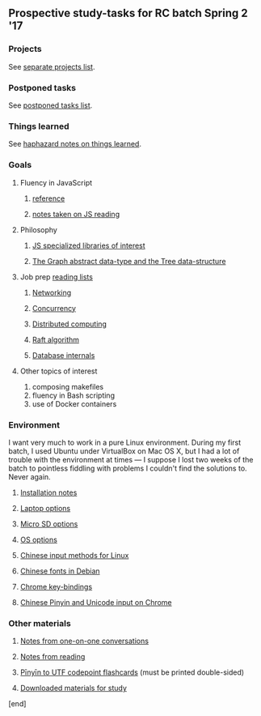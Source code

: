 ## Prospective study-tasks for RC batch Spring 2 '17

### Projects

See [separate projects list](projects/README.md).

### Postponed tasks

See [postponed tasks list](projects/postponed_tasks.md).

### Things learned

See [haphazard notes on things learned](things_learned).

### Goals

 1. Fluency in JavaScript

    1. [reference](js_curriculum/fluency_in_js_reference.md)
    
    1. [notes taken on JS reading](notes)

 1. Philosophy
 
    1. [JS specialized libraries of interest](js_curriculum/js_libraries_of_interest.md)
    
    2. [The Graph abstract data-type and the Tree data-structure](sections/philosophy_graphs_trees.md)

 1. Job prep [reading lists](reading_lists)

    1. [Networking](reading_lists/reading_networking.md)

    2. [Concurrency](reading_lists/reading_concurrency.md)

    2. [Distributed computing](reading_lists/reading_distributed_computing.md)

    2. [Raft algorithm](reading_lists/reading_raft_algorithm.md)

    2. [Database internals](reading_lists/reading_database_internals.md)

 1. Other topics of interest

    1. composing makefiles
    2. fluency in Bash scripting
    2. use of Docker containers

### Environment
 
I want very much to work in a pure Linux environment. During my first batch, I used Ubuntu under VirtualBox on Mac OS X, but I had a lot of trouble with the environment at times — I suppose I lost two weeks of the batch to pointless fiddling with problems I couldn't find the solutions to. Never again.

 1. [Installation notes](os_installation_and_configuration/os_chromebook_chroot_installation.md)
 
 1. [Laptop options](hardware/hardware_laptop_options.md)
 
 1. [Micro SD options](hardware/hardware_micro_sd_options.md)
    
 1. [OS options](os_installation_and_configuration/os_options.md)
 
 1. [Chinese input methods for Linux](os_installation_and_configuration/os_chinese_input_methods_linux.md)
 
 1. [Chinese fonts in Debian](os_installation_and_configuration/os_debian_fonts.md)

 1. [Chrome key-bindings](os_installation_and_configuration/os_chrome_key-bindings.md)

 1. [Chinese Pinyin and Unicode input on Chrome](os_installation_and_configuration/os_chinese_pinyin_unicode_input_on_chrome.md)

### Other materials

 1. [Notes from one-on-one conversations](one-on-ones)
 
 1. [Notes from reading](notes)

 1. [Pīnyīn to UTF codepoint flashcards](pinyin) (must be printed double-sided)
 
 1. [Downloaded materials for study](materials)
 
[end]

